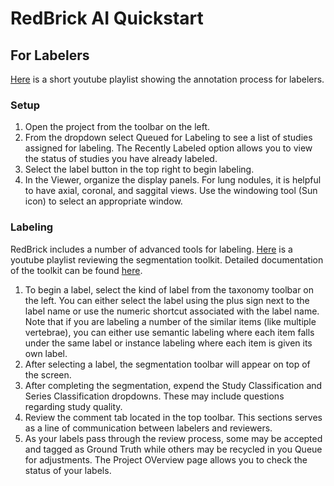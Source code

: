# RedBrick AI Quickstart

## For Labelers
[Here](https://www.youtube.com/watch?v=cl7oTHeIhsc&list=PLjI4V6WYNAyS9PGIYVabokPNri_wLeYAQ) is a short youtube playlist showing the annotation process for labelers.

### Setup
1. Open the project from the toolbar on the left.
1. From the dropdown select Queued for Labeling to see a list of studies assigned for labeling. The Recently Labeled option allows you to view the status of studies you have already labeled.  
1. Select the label button in the top right to begin labeling.
1. In the Viewer, organize the display panels. For lung nodules, it is helpful to have axial, coronal, and saggital views. Use the windowing tool (Sun icon) to select an appropriate window.

### Labeling
RedBrick includes a number of advanced tools for labeling. [Here](https://www.youtube.com/watch?v=wsDFtPv64IM&list=PLjI4V6WYNAyTuh9PWDKF_N8k2lEdD47qz) is a youtube playlist reviewing the segmentation toolkit. Detailed documentation of the toolkit can be found [here](https://docs.redbrickai.com/annotation-and-viewer/segmentation/segmentation-tools).
1. To begin a label, select the kind of label from the taxonomy toolbar on the left. You can either select the label using the plus sign next to the label name or use the numeric shortcut associated with the label name. Note that if you are labeling a number of the similar items (like multiple vertebrae), you can either use semantic labeling where each item falls under the same label or instance labeling where each item is given its own label. 
1. After selecting a label, the segmentation toolbar will appear on top of the screen.
1. After completing the segmentation, expend the Study Classification and Series Classification dropdowns. These may include questions regarding study quality.
1. Review the comment tab located in the top toolbar. This sections serves as a line of communication between labelers and reviewers.
1. As your labels pass through the review process, some may be accepted and tagged as Ground Truth while others may be recycled in you Queue for adjustments. The Project OVerview page allows you to check the status of your labels. 
